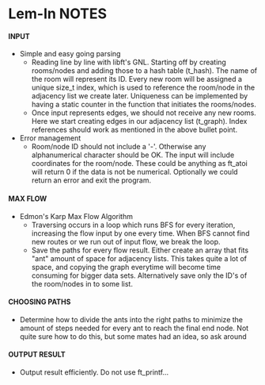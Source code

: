# Lem-In NOTES

#### INPUT
*	Simple and easy going parsing
	*	Reading line by line with libft's GNL. Starting off by creating rooms/nodes
	and adding those to a hash table (t_hash). The name of the room will represent its ID. Every new room will be assigned a unique size_t index, which is used to reference the room/node in the adjacency list we create later. Uniqueness can be implemented by having a static counter in the function that initiates the rooms/nodes.
	*	Once input represents edges, we should not receive any new rooms. Here we start creating edges in our adjacency list (t_graph). Index references should work as mentioned in the above bullet point.
*	Error management
	*	Room/node ID should not include a '-'. Otherwise any alphanumerical character should be OK. The input will include coordinates for the room/node. These could be anything as ft_atoi will return 0 if the data is not be numerical. Optionally we could return an error and exit the program.

#### MAX FLOW
*	Edmon's Karp Max Flow Algorithm
	*	Traversing occurs in a loop which runs BFS for every iteration, increasing the flow input by one every time. When BFS cannot find new routes or we run out of input flow, we break the loop.
	*	Save the paths for every flow result. Either create an array that fits "ant" amount of space for adjacency lists. This takes quite a lot of space, and copying the graph everytime will become time consuming for bigger data sets. Alternatively save only the ID's of the room/nodes in to some list.

#### CHOOSING PATHS
*	Determine how to divide the ants into the right paths to minimize the amount of steps needed for every ant to reach the final end node. Not quite sure how to do this, but some mates had an idea, so ask around

#### OUTPUT RESULT
*	Output result efficiently. Do not use ft_printf...